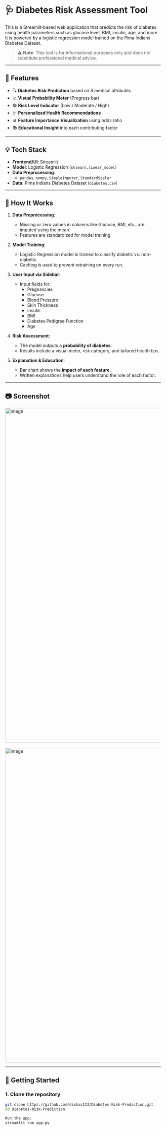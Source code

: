 # 🩺 Diabetes Risk Assessment Tool

This is a Streamlit-based web application that predicts the risk of diabetes using health parameters such as glucose level, BMI, insulin, age, and more. It is powered by a logistic regression model trained on the Pima Indians Diabetes Dataset.

> ⚠️ **Note**: This tool is for informational purposes only and does not substitute professional medical advice.

---

## 🚀 Features

- 🔍 **Diabetes Risk Prediction** based on 8 medical attributes
- 📈 **Visual Probability Meter** (Progress bar)
- 🟢 **Risk Level Indicator** (Low / Moderate / High)
- 🩺 **Personalized Health Recommendations**
- 📊 **Feature Importance Visualization** using odds ratio
- 📚 **Educational Insight** into each contributing factor

---

## 💡 Tech Stack

- **Frontend/UI**: [Streamlit](https://streamlit.io/)
- **Model**: Logistic Regression (`sklearn.linear_model`)
- **Data Preprocessing**:
  - `pandas`, `numpy`, `SimpleImputer`, `StandardScaler`
- **Data**: Pima Indians Diabetes Dataset (`diabetes.csv`)

---

## 🧠 How It Works

1. **Data Preprocessing**:
   - Missing or zero values in columns like Glucose, BMI, etc., are imputed using the mean.
   - Features are standardized for model training.

2. **Model Training**:
   - Logistic Regression model is trained to classify diabetic vs. non-diabetic.
   - Caching is used to prevent retraining on every run.

3. **User Input via Sidebar**:
   - Input fields for:
     - Pregnancies
     - Glucose
     - Blood Pressure
     - Skin Thickness
     - Insulin
     - BMI
     - Diabetes Pedigree Function
     - Age

4. **Risk Assessment**:
   - The model outputs a **probability of diabetes**.
   - Results include a visual meter, risk category, and tailored health tips.

5. **Explanation & Education**:
   - Bar chart shows the **impact of each feature**.
   - Written explanations help users understand the role of each factor.

---

## 📷 Screenshot


<img width="1919" height="1079" alt="image" src="https://github.com/user-attachments/assets/29bf4a96-2cfe-4302-81a4-7dbb9b2c929f" />
<br>
<br>
<img width="839" height="1014" alt="image" src="https://github.com/user-attachments/assets/57df34ce-1830-419b-9e6f-a94585583527" />
<br>



---

## 🏁 Getting Started

### 1. Clone the repository
```bash
git clone https://github.com/dishas123/Diabetes-Risk-Prediction.git
cd Diabetes-Risk-Prediction

Run the app:
streamlit run app.py
